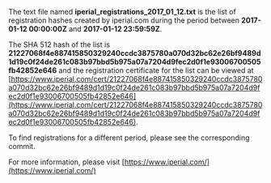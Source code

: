 The text file named **iperial_registrations_2017_01_12.txt** is the list of registration hashes created by iperial.com during the period between **2017-01-12 00:00:00Z** and **2017-01-12 23:59:59Z**.

The SHA 512 hash of the list is **21227068f4e887415850329240ccdc3875780a070d32bc62e26bf9489d1d19c0f24de261c083b97bbd5b975a07a7204d9fec2d0f1e93006700505fb42852e646** and the registration certificate for the list can be viewed at [https://www.iperial.com/cert/21227068f4e887415850329240ccdc3875780a070d32bc62e26bf9489d1d19c0f24de261c083b97bbd5b975a07a7204d9fec2d0f1e93006700505fb42852e646](https://www.iperial.com/cert/21227068f4e887415850329240ccdc3875780a070d32bc62e26bf9489d1d19c0f24de261c083b97bbd5b975a07a7204d9fec2d0f1e93006700505fb42852e646).

To find registrations for a different period, please see the corresponding commit.

For more information, please visit [https://www.iperial.com/](https://www.iperial.com/)
